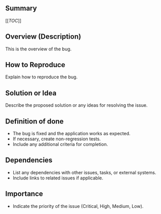## Summary
[[_TOC_]]

## Overview (Description)
This is the overview of the bug.

## How to Reproduce
Explain how to reproduce the bug.

## Solution or Idea
Describe the proposed solution or any ideas for resolving the issue.

## Definition of done
- The bug is fixed and the application works as expected.
- If necessary, create non-regression tests.
- Include any additional criteria for completion.

## Dependencies
- List any dependencies with other issues, tasks, or external systems.
- Include links to related issues if applicable.

## Importance
- Indicate the priority of the issue (Critical, High, Medium, Low).
